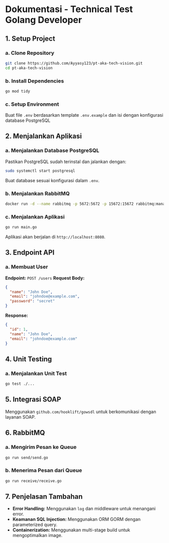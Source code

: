 # Dokumentasi - Technical Test Golang Developer

## 1. Setup Project

### a. Clone Repository
```sh
git clone https://github.com/Ayyasy123/pt-aka-tech-vision.git
cd pt-aka-tech-vision
```

### b. Install Dependencies
```sh
go mod tidy
```

### c. Setup Environment
Buat file `.env` berdasarkan template `.env.example` dan isi dengan konfigurasi database PostgreSQL

## 2. Menjalankan Aplikasi

### a. Menjalankan Database PostgreSQL
Pastikan PostgreSQL sudah terinstal dan jalankan dengan:
```sh
sudo systemctl start postgresql
```
Buat database sesuai konfigurasi dalam `.env`.

### b. Menjalankan RabbitMQ
```sh
docker run -d --name rabbitmq -p 5672:5672 -p 15672:15672 rabbitmq:management
```

### c. Menjalankan Aplikasi
```sh
go run main.go
```
Aplikasi akan berjalan di `http://localhost:8080`.

## 3. Endpoint API

### a. Membuat User
**Endpoint:** `POST /users`
**Request Body:**
```json
{
  "name": "John Doe",
  "email": "johndoe@example.com",
  "password": "secret"
}
```
**Response:**
```json
{
  "id": 1,
  "name": "John Doe",
  "email": "johndoe@example.com"
}
```

## 4. Unit Testing
### a. Menjalankan Unit Test
```sh
go test ./...
```

## 5. Integrasi SOAP
Menggunakan `github.com/hooklift/gowsdl` untuk berkomunikasi dengan layanan SOAP.

## 6. RabbitMQ

### a. Mengirim Pesan ke Queue
```sh
go run send/send.go
```

### b. Menerima Pesan dari Queue
```sh
go run receive/receive.go
```

## 7. Penjelasan Tambahan
- **Error Handling:** Menggunakan `log` dan middleware untuk menangani error.
- **Keamanan SQL Injection:** Menggunakan ORM GORM dengan parameterized query.
- **Containerization:** Menggunakan multi-stage build untuk mengoptimalkan image.

